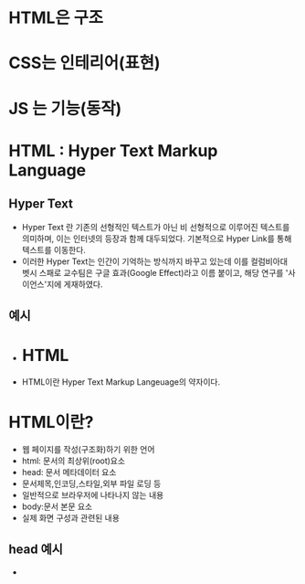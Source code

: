 # HTML은 구조
# CSS는 인테리어(표현)
# JS 는 기능(동작)
# HTML : Hyper Text Markup Language
## Hyper Text
- Hyper Text 란 기존의 선형적인 텍스트가 아닌 비 선형적으로 이루어진 텍스트를 의미하며, 이는 인터넷의 등장과 함께 대두되었다. 기본적으로 Hyper Link를 통해 텍스트를 이동한다.
- 이러한 Hyper Text는 인간이 기억하는 방식까지 바꾸고 있는데 이를 컬럼비아대 벳시 스패로 교수팀은 구글 효과(Google Effect)라고 이름 붙이고, 해당 연구를 '사이언스'지에 게재하였다.
## 예시
- <h1>HTML</h1>
- <p>HTML이란 Hyper Text Markup Langeuage의 약자이다.
# HTML이란?
- 웹 페이지를 작성(구조화)하기 위한 언어
- html: 문서의 최상위(root)요소
- head: 문서 메타데이터 요소
- 문서제목,인코딩,스타일,외부 파일 로딩 등
- 일반적으로 브라우저에 나타나지 않는 내용
- body:문서 본문 요소
- 실제 화면 구성과 관련된 내용
## head 예시
- <title>:브라우저 상단 타이틀
- <meta>: 문서 레벨 메타데이터 요소
- <link>: 외부 리소스 연결 요소(CSS파일,favicon 등)
- <script>:스크립트 요소(JavaScript파일/코드)
- <style>: CSS직접 작성
## 요소
- HTML 요소는 시작 태그와 종료 태그 그리고 태그 사이에 위치한 내용으로 구성
- 요소는 태그로 컨텐츠(내용)를 감싸는 것으로 그 정보의 성격과 의미를 정의
- 내용이 없는 태그들도 존재(닫는 태그가 없음)
- br,hr,img,input,link,meta
- 요소는 중첩(nested)될 수 있음
- 요소의 중첩을 통해 하나의 문서를 구조화
- 여는 태그와 닫는 태그의 쌍을 잘 확인해야함
- 오류를 반환하는 것이 아닌 그냥 레이아웃이 깨진 상태로 출력되기 때문에, 디버깅이 힘들어 질 수 있음
## 속성
- 속성을 통해 태그의 부가적인 정보를 설정할 수 있음
- 요소는 속성을 가질 수 있으며, 경로나 크기와 같은 추가적인 정보를 제공
- 요소의 시작 태그에 작성하며 보통 이름과 값이 하나의 쌍으로 존재
- 태그와 상관없이 사용 가능한 속성(HTML Global Attribute)들도 있음
## HTML Global Attribute
- 모든 HTML요소가 공통으로 사용할 수 있는 대표적인 속성(몇몇 요소에는 아무 효과가 없을 수 있음)
- id : 문서 전체에서 유일한 고유 식별자 지정
- class : 공백으로 구분된 해당 요소의 클래스의 목록(CSS,JS에서 요소를 선택하거나 접근)
- data-* : 페이지에 개인 사용자 정의 데이터를 저장하기 위해 사용
- style : inline 스타일
- title : 요소에 대한 추가 정보 지정
- tabindex : 요소의 탭 순서
# 시맨틱 태그
- HTML 태그가 특정 목적, 역할 및 의미적 가치(semantic value)를 가지는 것
- 예를 들어 h1 태그는 "이 페이지에서 최상위 제목"인 텍스트를 감싸는 역할(또는 의미)을 나타냄
- Non semantic 요소로는 div,sapn 등이 있으며 a,form,table 태그들도 시맨틱 태그로 볼 수 있음
- HTML5에서는 기존에 단순히 콘텐츠의 구획을 나타내기 위해 사용한 div 태그를 대체하여 사용하기 위해 의미론적 요소를 담은 태그들이 추가됨
- 대표적인 시맨틱 태그 모록
- header : 문서 전체나 섹션의 헤더(머리말 부분)
- nav: 내비게이션
- aside : 사이드에 위치한 공간, 메인 콘텐츠와 관련성이 적은 콘텐츠
- section 문서의 일반적인 구분, 컨텐츠의 그룹을 표현
- article 문서 페이지 사이트 안에서 독립적으로 구분되는 영역
- footer 문서 전체나 섹션의 푸터(마지막 부분)
## 시맨틱 태그 사용 해야 하는 이유
- 의미론적 마크업
- 개발자 및 사용자 뿐만 아니라 검색엔진 등에 의미 있는 정보의 그룹을 태그로 표현
- 단순히 구역을 나누는 것 뿐만 아니라 '의미'를 가지는 태그들을 활용하기 위한 노력
- 요소의 이미가 명확해지기 때문에 코드의 가독성을 높이고 유지보수를 쉽게 함
- 검색 엔진 최적화(SEO)를 위해서 메타태그, 시맨틱 태그 등을 통한 마크업을 효과적으로 활용 해야함
# 렌더링(Rendering)
- 웹사이트 코드를 사용자가 보게 되는 웹 사이트로 바꾸는 과정
## DMO(Document Object Model)트리
- 텍스트 파일인 HTML 문서를 브라우저에서 렌더링 하기 위한 구조
- HTML 문서에 대한 모델을 구성함
- HTML 문서 내의 각 요소에 접근 / 수정에 필요한 프로퍼티와 메서드를 제공함
# 인라인/ 블록 요소
- HTML 요소는 크게 인라인/블록 요소로 나눔
- 인라인 요소는 글자처럼 취급
- 블록 요소는 한 줄 모두 사용
# 텍스트 요소
- a : href 속성을 활용하여 다른 URL로 연결하는 하이퍼링크 생성
- b strong 굵은 글씨 요소 중요한 강조하고자 하는 요소(보통 긁은 글씨로 표현)
- i em 기울임 글씨 요소 중요한 강조하고자 하는 요소(보통 기울임 글씨로 표현)
- br 텍스트 내에 줄 바꿈 생성
- img src 속성을 활용하여 이미지 표현
- span 의미 없는 인라인 컨테이너
- p 하나의 문단
- hr 문단 레벨 요소에서의 주제의 분리를 의미하며 수평선으로 표현됨(A Horizontal Rule)
- ol ul 순서가 있는 리스트 순서가 없는 리스트
- pre HTML에 작성한 내용을 그대로 표현 보통 고정폭 글꼴이 사용되고 공백문자를 유지
- blockquote 텍스트가 긴 인용문 주로 들여쓰기를 한 것으로 표현됨
- div 의미 없는 블록 레벨 컨테이너
## form
- form은 정보(데이터)를 서버에 제출하기 위해 사용하는 태그
- action : form을 처리할 서버의 URL
- method form을 제출할 때 사용할 HTTP 메서드
- enctype : method가 post인 경우 데이터의 유형
- applicationx-www-form-wrlencoded : 기본값
- multipart/form-data:파일 전송시(input type이 file인 경우)
- text/plain : HTML5 디버깅 용(잘 사용되지 않음)
## input
- 다양한 타입을 가지는 입력 데이터 유형과 위젯이 제공됨 label과 함께 보통 사용
- input 대표적인 속성
- name: form control에 적용되는 이름
- value form control에 적용되는 값
- required readonly autofocus autocomplete disabled 등
- label을 클릭하여 input 자체의 초점을 맞추거나 활성화 시킬 수 있음
- 사용자는 선택할 수 있는 영역이 늘어나 웹/모바일(터치) 환경에서 편하게 사용할 수 있음
- label과 input 입력의 관계가 시각적 뿐만 아니라 화면리더기에서도 label을 읽어 쉽게 내용을 확인 할 수 있도록 함
- input에 id 속성을 label에는 for 속성을 활용하여 상호 연관을 시킴
- input유형 - 일반
- 일반적으로 입력을 받기 위하여 제공되며 타입별로 HTML기본 검증 혹은 추가 속성을 활용할 수 있음
- text 일반 텍스트 입력
- password 입력 시 값이 보이지 않고 문자를 특수기호(*)로 표현
- email 이메일 형식이 아닌 경우 form 제출 불가
- number min max step 속성을 활용하여 숫자 범위 설정 가능
- file accept 속성을 활용하여 파일 타입 지정 가능
- 일반적으로 label 태그와 함께 사용하여 선택 항목을 작성함
- 동일 항목에 대하여는 name을 지정하고 선택된 항목에 대한 value를 지정해야함
- checkbox : 다중 선택
- radio 단일 선택
- color color picker
- date date picker
- hidden input을 활용하여 사용자 입력을 받지 않고 서버에 전송되어야 하는 값을 설정
- hidden 사용자에게 보이지 않는 input 요소의 동작은 type에 따라 달라지므로, 각각의 내용을 숙지할 것
# CSS : Cascading Style Sheets
## 스타일을 지정하기 위한 언어 선택하고, 스타일을 지정한다
- CSS 구문은 선택자를 통해 스타일을 지정할 HTML 요소를 선택
- 중괄호 안에서는 속성과 값, 하나의 쌍으로 이루어진 선언을 진행
- 각 쌍은 선택한 요소의 속성, 속성에 부여할 값을 의미
- 속성 : 어떤 스타일 기능을 변경할지 결정
- 값 : 어떻게 스타일 기능을 변경할지 결정
- 인라인 인라인을 쓰게 되면 실수가 잦아짐(중복도 있을 것이고, 찾기가 어려움)
- 내부참조(embedding) - style 내부 참조를 쓰게 되면 코드가 너무 길어짐
- 외부 참조(link file) - 분리된 CSS 파일 가장 많이 쓰는 방식
- styles 해당 요소에 선언된 모든 CSS
- computed  해당 요소에 최종 계산된 CSS
## 선택자 유형
- 기본 선택자 전체 선택자(*) 요소 선택자(a) 클래스 선택자 (.my_class)아이디 선택자(#my_id) 속성 선택자
- 결합자 자손 결합자 자식 결합자 일반 형제 결합자 인접 형제 결합자
- 의사 클래스/요소 링크 동적 의사 클래스 구조적 의사 클래스 기타 의사 클래스 의사 엘리먼트 속성 선택자
- +는 바로 붙어 있어야하고, ~는 떨어져있어도 괜찮다 >직계 띄어쓰기 자손
## CSS 선택자 정리
- 요소 선택자 HTML 태그를 직접 선택
- 클래스 선택자 마침표 문자로 시작하며 해당 클래스가 적용된 항목을 선택
- 아이디 선택자 # 문자로 시작하며 해당 아이디가 적용된 항목을 선택
- 일반적으로 하나의 문서에 1번만 사용
- 여러 번 사용해도 동작하지만 단일 id를 사용하는 것을 권장
## CSS 적용 우선순위
- CSS 우선순위를 아래오 ㅏ같이 그룹을 지어볼 수 있다.
- 1.중요도(Importance) - 사용시 주의 !important
- 2.우선순위(Specificity) 인라인>id>class,속성,pseudo-class>요소,pseudo-elemnet
- 3.CSS파일 로딩 순서
## CSS 상속
- CSS는 상속을 통해 부모 요소의 속성을 자식에게 상속한다
- 속성(프로퍼티)중에는 상속이 되는 것과 되지 않는 것들이 있다.
- 상속 되는 것 예시
- 예) Text 관련 요소(font,color,text-align),opacity,visibility등
- 상속되지 않는 것 예시
- 예)Box model 관련 요소(width,height,margin,padding,border,box-sizing-display), Position관련 요소(position,top/right/bottom/left,z-index)등
## 크기 단위
- px(픽셀) 모니터 해상도의 한 화소인'픽셀'기준 픽셀의 크기는 변하지 않기 때문에 고정적인 단위
- % 백분율 단위 가변적인 레이아웃에서 자주 사용
## 크기 단위(viewport)
- 웹페이지를 방문한 유저에게 바로 보이게 되는 웹 컨텐츠의 영역
- 디바이스의  viewport를 기준으로 상대적인 사이즈가 결정됨
- vw,vh,vmin,vmax
- px는 브라우저의 크기를 변경해도 그대로
- vw는 브라우저의 크기에 따라 크기가 변함
## 색상 단위
- 색상 키워드(background-color: red;) 대소문자를 구분하지 않음 red,blue,black 과 같은 특정 색을 직접 글자로 나타냄
- RGB 색상 16진수 표기법 혹은 함수형 표기법을 사용해서 특정 색을 표현하는 방식
- HSL 색상 색상,채도,명도를 통해 특정 색을 표현하는 방식
- a는 alpha(투명도)
## CSS 문서 표현
- 텍스트 서체,서체스타일,자간,단어 간격,행간
- 컬러 배경
- 기타 HTML 태그별 스타일링
- 목록(li),표(table)
## 결합자
- 자손 결합자(공백) selectorA 하위의 모든 selectorB 요소
- 자식 결합자(>) selectorA 바로 아래의 selectorB 요소
- 일반 형제 결합자(~) slectorA의 형제 요소 중 뒤에 위치하는 selectorB 요소를 모두 선택
- 인접 형제 결합자(+)
- selectorA의 형제 요소 중 바로 뒤에 위치하는 selectorB 요소를 선택
## CSS 원칙 : 모든 요소는 네모(박스 모델)이고, 위에서부터 아래로, 왼쪽에서 오른쪽으로 쌓인다(좌측 상단에 배치)
- 모든 THML 요소는 box 형태로 되어 있음
- 하나의 박스는 네 부분(영역)으로 이루어짐 margin border padding content
- 기본적으로 모든 요소의 box-sizing은 content-box padding을 제외한 순수 contents 영역만을 box로 지정
- 다만, 우리가 일반적으로 영역을 볼 때는 border까지의 너비를 100px보는 것을 원함 그 경우 box-sizing을 border-box로 설정
## CSS 원칙 2 모든 요소는 네모(박스모델)이고, 좌측 상단에 배치 display에 따라 크기와 배치가 달라진다
- display: block 줄 바꿈이 일어나는 요소 화면 크기 전체의 가로 폭을 차지한다 블록 레벨 요소 안에 인라인 레벨 요소가 들어갈 수 있음
- display: inline 줄 바꿈이 일어나지 않는 행의 일부 요소 content 너비만큼 가로 폭을 차지한다 width height margin-top margint bottom 을 지정할 수 없다 상하 여백은 line-height로 지정한다
- 블록 레벨 요소와 인라인 레벨 요소 구분
- 대표적인 블록 레벨 요소 div/ul,il,li/p/hr/form 등
- 대표적인 인라인 레벨 요소 span/a/img/input,label/b,em,i,strong 등
- display: inline-block block과 inline 레벨 요소의 특징을 모두 가짐 inline처럼 한 줄에 표시할 수 있고 block 처럼 width height margin 속성을 모두 지정할 수 있음
- display: none 해당 요소를 화면에 표시하지 않고 공간조차 부여되지 않음 이와 비슷한 visibility:hidden은 해당 요소가 공간은 차지하나 화면에 표시만 하지 않는다. 이외 다양한 display 속성은 https://developer.mozilla.org/ko/docs/Web/CSS/display
- block의 기본 너비는 가질 수 있는 너비의 100%
## CSS position
- 문서 상에서 요소의 위치를 지정
- static : 모든 태그의 기본 값(기준 위치)
- 일반적인 요소의 배치 순서에 따름(좌측 상단)
- 부모 요소 내에서 배치될 때는 부모 요소의 위치를 기준으로 배치 됨
- 아래는 좌표 프로퍼티(top,bottom,left,right)를 사용하여 이동 가능
1. relative 상대위치 자기 자신의 static 위치를 기준으로 이동(normal flow 유지) 레이아웃에서 요소가 차지하는 공간은 static일 때와 같은(normal postion 대비 offset)
2. absolute : 절대 위치 요소를 일반적인 문서 흐름에서 제거 후 레이아웃에 공간을 차지하지 않음(normal flow에서 벗어남)
- static이 아닌 가장 가까이 있는 부모/조상 요소를 기준으로 이동(없는 경우 브라우저 화면 기준으로 이동)
3. fixed 고정 위치
- 요소를 일반적인 문서 흐름에서 제거 후 레이아웃에 공간을 차지하지 않음(normal flow에서 벗어남)
- 부모 요소와 관계 없이 viewport를 기준으로 이동 스크롤 시에도 항상 같은 곳에 위치함
4. sticky 스크롤에 따라 static - > fixed로 변경
- 속성을 적용한 박스는 평소에 문서 안에서 position: static 상태와 같이 일반적인 흐름에 따르지만 스크롤 위치가 임계점에 이르면 position: fixed와 같이 박스를 화면에 고정할 수 있는 속성
## position sticky
- sticky : 스크롤에 따라 static -> fixed로 변경
- 속성을 적용한 박스는 평소에 문서 안에서 position: static 상태와 같이 일반적인 흐름에 따르지만, 스크롤 위치가 임계점에 이르면 position: fixed와 같이 박스를 화면에 고정할 수 있는 속성
# CSS 원칙
- CSS 원칙 1,2 normal flow
- 모든 요소는 네모(박스모델), 좌측 상단에 배치
- display에 따라 크기와 배치가 달라짐
- css 원칙3
- position으로 위치의 기준을 변경
- relative : 본인의 원래 위치
- absolute 특정 부모의 위치
- fixed 화면의 위치
- sticky 기본적으로 static이나 스크롤 이동에 따라 fixed로 변경
# 개발자 도구
## 크롬 개발자 도구
- 웹 브라우저 크롬에서 제공하는 개발과 관련된 다양한 기능을 제공
- 주요기능 
- Elements DOM 탐색 및 CSS 확인 및 변경
- Styles 요소에 적용된 CSS 확인
- Computed 스타일이 계산된 최종 결과
- Event Listeners - 해당 요소에 적용된 이벤트(JS)
- Sources Network Performance Application Security Audits등
## Emmet
- div*3 p*3 
## MDN XX 검색
# margin
- margin 10 상하좌우 margin 2개쓰면 십자가 3개쓰면 나누기 네개쓰면 시계방향